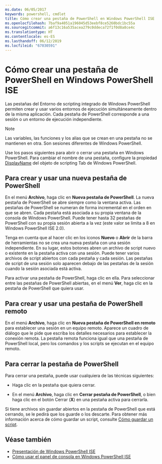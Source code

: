 ```yaml
---
ms.date: 06/05/2017
keywords: powershell, cmdlet
title: Cómo crear una pestaña de PowerShell en Windows PowerShell ISE
ms.openlocfilehash: 7baf9a4051a196045d53eebf8ce5260bdc1bc55a
ms.sourcegitcommit: a6f13c16a535acea279c0ddeca72f1f0d8a8ce4c
ms.translationtype: HT
ms.contentlocale: es-ES
ms.lasthandoff: 06/12/2019
ms.locfileid: "67030591"
---
```

# <a name="how-to-create-a-powershell-tab-in-windows-powershell-ise"></a>Cómo crear una pestaña de PowerShell en Windows PowerShell ISE

Las pestañas del Entorno de scripting integrado de Windows PowerShell permiten crear y usar varios entornos de ejecución simultáneamente dentro de la misma aplicación.
Cada pestaña de PowerShell corresponde a una sesión o un entorno de ejecución independiente.

> [!NOTE]
> Las variables, las funciones y los alias que se crean en una pestaña no se mantienen en otra. Son sesiones diferentes de Windows PowerShell.

Use los pasos siguientes para abrir o cerrar una pestaña en Windows PowerShell.
Para cambiar el nombre de una pestaña, configure la propiedad [DisplayName](object-model/The-PowerShellTab-Object.md#displayname) del objeto de scripting Tab de Windows PowerShell.

## <a name="to-create-and-use-a-new-powershell-tab"></a>Para crear y usar una nueva pestaña de PowerShell

En el menú **Archivo**, haga clic en **Nueva pestaña de PowerShell**. La nueva pestaña de PowerShell se abre siempre como la ventana activa.
Las pestañas de PowerShell se numeran de forma incremental en el orden en que se abren.
Cada pestaña está asociada a su propia ventana de la consola de Windows PowerShell.
Puede tener hasta 32 pestañas de PowerShell con su propia sesión abierta a la vez (este valor se limita a 8 en Windows PowerShell ISE 2.0).

Tenga en cuenta que al hacer clic en los iconos **Nuevo** o **Abrir** de la barra de herramientas no se crea una nueva pestaña con una sesión independiente.
En su lugar, estos botones abren un archivo de script nuevo o existente en la pestaña activa con una sesión.
Puede tener varios archivos de script abiertos con cada pestaña y cada sesión.
Las pestañas de script de una sesión solo aparecen debajo de las pestañas de la sesión cuando la sesión asociada está activa.

Para activar una pestaña de PowerShell, haga clic en ella. Para seleccionar entre las pestañas de PowerShell abiertas, en el menú **Ver**, haga clic en la pestaña de PowerShell que quiera usar.

## <a name="to-create-and-use-a-new-remote-powershell-tab"></a>Para crear y usar una pestaña de PowerShell remoto

En el menú **Archivo**, haga clic en **Nueva pestaña de PowerShell en remoto** para establecer una sesión en un equipo remoto.
Aparece un cuadro de diálogo que le pide que escriba los detalles necesarios para establecer la conexión remota.
La pestaña remota funciona igual que una pestaña de PowerShell local, pero los comandos y los scripts se ejecutan en el equipo remoto.

## <a name="to-close-a-powershell-tab"></a>Para cerrar la pestaña de PowerShell

Para cerrar una pestaña, puede usar cualquiera de las técnicas siguientes:

- Haga clic en la pestaña que quiera cerrar.

- En el menú **Archivo**, haga clic en **Cerrar pestaña de PowerShell**, o bien haga clic en el botón Cerrar (**X**) en una pestaña activa para cerrarla.

Si tiene archivos sin guardar abiertos en la pestaña de PowerShell que está cerrando, se le pedirá que los guarde o los descarte.
Para obtener más información acerca de cómo guardar un script, consulte [Cómo guardar un script](How-to-Write-and-Run-Scripts-in-the-Windows-PowerShell-ISE.md#how-to-save-a-script).

## <a name="see-also"></a>Véase también

- [Presentación de Windows PowerShell ISE](Introducing-the-Windows-PowerShell-ISE.md)
- [Cómo usar el panel de consola en Windows PowerShell ISE](How-to-Use-the-Console-Pane-in-the-Windows-PowerShell-ISE.md)

